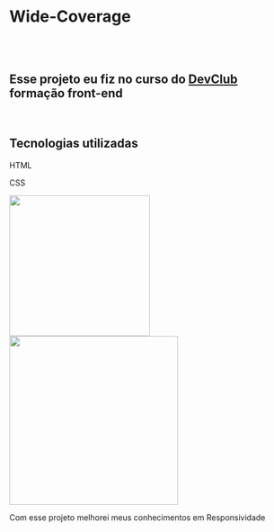 <h1>Wide-Coverage</h1>
<br>
<br>
<h2>Esse projeto eu fiz no curso do <a href="https://rodolfomori.com.br/devclub" target="_blank">DevClub</a> formação front-end</h2>
<br>
<h2>Tecnologias utilizadas</h2>
<p>HTML</p>
<p>CSS</p>
<img src="" height= 250px>   <img src="" height= 300px>

<p>Com esse projeto melhorei meus conhecimentos em Responsividade</p>
